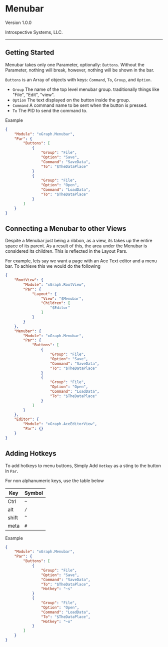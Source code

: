 # Menubar

Version 1.0.0

Introspective Systems, LLC.

---

## Getting Started

Menubar takes only one Parameter, optionally: `Buttons`. Without the Parameter, nothing will break, however, nothing will be shown in the bar.

`Buttons` is an Array of objects with keys: `Command`, `To`, `Group`, and `Option`.

- `Group` The name of the top level menubar group. traditionally things like "File", "Edit", "view".
- `Option` The text displayed on the button inside the group.
- `Command` A command name to be sent when the button is pressed.
- `To` The PID to send the command to.

Example

``` json
{
    "Module": "xGraph.Menubar",
    "Par": {
        "Buttons": [
            {
                "Group": "File",
                "Option": "Save",
                "Command": "SaveData",
                "To": "$TheDataPlace"
            }
            {
                "Group": "File",
                "Option": "Open",
                "Command": "LoadData",
                "To": "$TheDataPlace"
            }
        ]
    }
}
```

## Connecting a Menubar to other Views

Despite a Menubar just being a ribbon, as a view, its takes up the entire space of its parent. As a result of this, the area under the Menubar is considered its children. This is reflected in the Layout Pars.

For example, lets say we want a page with an Ace Text editor and a menu bar. To achieve this we would do the following

``` json
{
    "RootView": {
        "Module": "xGraph.RootView",
        "Par": {
            "Layout": {
                "View": "$Menubar",
                "Children": [
                    "$Editor"
                ]
            }
        }
    },
    "Menubar": {
        "Module": "xGraph.Menubar",
        "Par": {
            "Buttons": [
                {
                    "Group": "File",
                    "Option": "Save",
                    "Command": "SaveData",
                    "To": "$TheDataPlace"
                }
                {
                    "Group": "File",
                    "Option": "Open",
                    "Command": "LoadData",
                    "To": "$TheDataPlace"
                }
            ]
        }
    },
    "Editor": {
        "Module": "xGraph.AceEditorView",
        "Par": {}
    }
}
```

## Adding Hotkeys

To add hotkeys to menu buttons, Simply Add `Hotkey` as a sting to the button in `Par`.

For non alphanumeric keys, use the table below

|Key|Symbol|
|-|-|
|Ctrl|`~`|
|alt|`/`|
|shift|`^`|
|meta|`#`|

Example

``` json
{
    "Module": "xGraph.Menubar",
    "Par": {
        "Buttons": [
            {
                "Group": "File",
                "Option": "Save",
                "Command": "SaveData",
                "To": "$TheDataPlace",
                "Hotkey": "~s"
            }
            {
                "Group": "File",
                "Option": "Open",
                "Command": "LoadData",
                "To": "$TheDataPlace",
                "Hotkey": "~o"
            }
        ]
    }
}
```